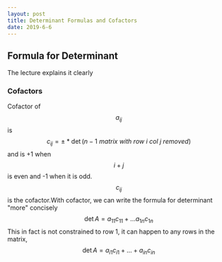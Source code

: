 ```yaml
---
layout: post
title: Determinant Formulas and Cofactors
date: 2019-6-6
---
```


## Formula for Determinant

The lecture explains it clearly 

### Cofactors

Cofactor of $$a_{ij}$$ is $$c_{ij}=\pm *\det(n-1\ matrix\ with\ row\ i\ col\ j\ removed)$$ and is +1 when $$i+j$$ is even and -1 when it is odd. $$c_{ij}$$ is the cofactor.With cofactor, we can write the formula for determinant "more" concisely
$$
\det A=a_{11}c_{11}+...a_{1n}c_{1n}
$$
This in fact is not constrained to row 1, it can happen to any rows in the matrix,
$$
\det A=a_{i1}c_{i1}+...+a_{in}c_{in}
$$


